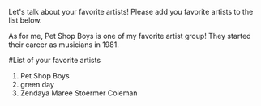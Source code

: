 Let's talk about your favorite artists! Please add you favorite artists to the list below.

As for me, Pet Shop Boys is one of my favorite artist group! They started their career as musicians in 1981.

#List of your favorite artists

1. Pet Shop Boys
1. green day
1. Zendaya Maree Stoermer Coleman